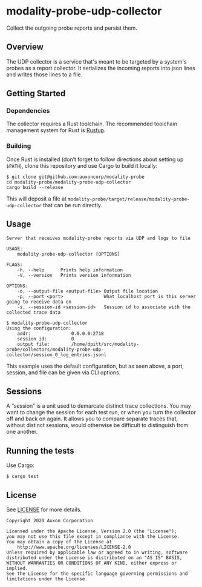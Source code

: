 # modality-probe-udp-collector

Collect the outgoing probe reports and persist them.

## Overview

The UDP collector is a service that's meant to be targeted by a
system's probes as a report collector. It serializes the incoming
reports into json lines and writes those lines to a file.

## Getting Started

### Dependencies
The collector requires a Rust toolchain. The recommended toolchain
management system for Rust is [Rustup](https://rustup.sh).

### Building
Once Rust is installed (don’t forget to follow directions about
setting up `$PATH`), clone this repository and use Cargo to build it
locally:

```
$ git clone git@github.com:auxoncorp/modality-probe
cd modality-probe/modality-probe-udp-collector
cargo build --release
```

This will deposit a file at
`modality-probe/target/release/modality-probe-udp-collector` that can
be run directly.

## Usage

```
Server that receives modality-probe reports via UDP and logs to file

USAGE:
	modality-probe-udp-collector [OPTIONS]

FLAGS:
	-h, --help   	Prints help information
	-V, --version	Prints version information

OPTIONS:
	-o, --output-file <output-file>	Output file location
	-p, --port <port>              	What localhost port is this server going to receive data on
	-s, --session-id <session-id>  	Session id to associate with the collected trace data

```

```
$ modality-probe-udp-collector
Using the configuration:
    addr:               0.0.0.0:2718
    session id:         0
    output file:        /home/dpitt/src/modality-probe/collectors/modality-probe-udp-collector/session_0_log_entries.jsonl
```

This example uses the default configuration, but as seen above, a
port, session, and file can be given via CLI options.

## Sessions

A “session” is a unit used to demarcate distinct trace
collections. You may want to change the session for each test run, or
when you turn the collector off and back on again. It allows you to
compare separate traces that, without distinct sessions, would
otherwise be difficult to distinguish from one another.

## Running the tests

Use Cargo:

```shell
$ cargo test
```

## License

See [LICENSE](../../LICENSE) for more details.

```
Copyright 2020 Auxon Corporation

Licensed under the Apache License, Version 2.0 (the "License");
you may not use this file except in compliance with the License.
You may obtain a copy of the License at
    http://www.apache.org/licenses/LICENSE-2.0
Unless required by applicable law or agreed to in writing, software
distributed under the License is distributed on an "AS IS" BASIS,
WITHOUT WARRANTIES OR CONDITIONS OF ANY KIND, either express or implied.
See the License for the specific language governing permissions and
limitations under the License.
```
